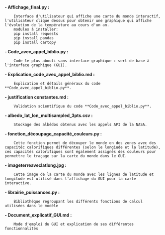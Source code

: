 **- Affichage_final.py :**

        Interface d'utilisateur qui affiche une carte du monde interactif, l'utilisateur clique dessus pour obtenir une graphique qui affiche l'évolution de la température au cours d'un an.
        modules à installer:
        pip install requests
        pip install pandas
        pip install cartopy
        
**- Code_avec_appel_biblio.py :** 

        Code le plus abouti sans interface graphique : sert de base à l'interface graphique (GUI).

**- Explication_code_avec_appel_biblio.md :** 

        Explication et détails généraux du code **Code_avec_appel_biblio.py**.

**- justification constantes.md :** 
  
        Validation scientifique du code **Code_avec_appel_biblio.py**.

**- albedo_lat_lon_multisampled_3pts.csv :** 
  
        Stockage des albédos obtenus avec les appels API de la NASA.

**- fonction_découpage_capacité_couleurs.py :**

        Cette fonction permet de découper le monde en des zones avec des capacitéc calorifiques différentes (selon le longiude et la latitude), ces capacités calorifiques sont également assignés des couleurs pour permettre le traçage sur la carte du monde dans le GUI.

**- imageterreaveclatlong.jpg :**

        Cette image de la carte du monde avec les lignes de latitude et longitude est utilisé dans l'affichage du GUI pour la carte interactive. 
**- librairie_puissances.py :**

        Bibliothèque regroupant les différents fonctions de calcul utilisées dans le modèle

**- Document_explicatif_GUI.md :**

        Mode d'emploi du GUI et explication de ses différentes fonctionnalités
